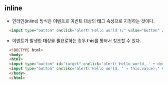 ## inline
- 인라인(inline) 방식은 이벤트르 이벤트 대상의 태그 속성으로 지정하는 것이다.
``` html
  <input type="button" onclick="alert('Hello world');" value="button" />
```
- 이벤트가 발생한 대상을 필요로하는 경우 this를 통해서 참조할 수 있다.
```html
  <!DOCTYPE html>
  <body>
  <html>
  <input type="button" id="target" onclick="alert('Hello world, ' + document.getElementById('target').value);" value="button" />
  <input type="button" onclikc="alert('Hello world, ' + this.value);" value="button" />
  </body>
  </html>
```
